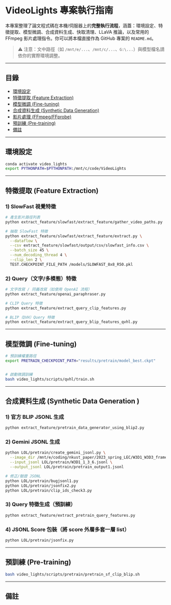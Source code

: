 # VideoLights 專案執行指南

本專案整理了論文程式碼在本機/伺服器上的**完整執行流程**，涵蓋：環境設定、特徵提取、模型微調、合成資料生成、快取清理、LLaVA 推論，以及常用的 FFmpeg 影片處理指令。你可以將本檔直接作為 GitHub 專案的 `README.md`。

> ⚠️ 注意：文中路徑（如 `/mnt/e/...`、`/mnt/c/...`、`G:\...`）與模型檔名請依你的實際環境調整。

---

## 目錄
- [環境設定](#環境設定)
- [特徵提取 (Feature Extraction)](#特徵提取-feature-extraction)
- [模型微調 (Fine-tuning)](#模型微調-fine-tuning)
- [合成資料生成 (Synthetic Data Generation)](#合成資料生成-synthetic-data-generation)
- [影片處理 (FFmpeg/FFprobe)](#影片處理-ffmpegffprobe)
- [預訓練 (Pre-training)](#預訓練-pre-training)
- [備註](#備註)

---

## 環境設定
```bash
conda activate video_lights
export PYTHONPATH=$PYTHONPATH:/mnt/c/code/VideoLights
```

---

## 特徵提取 (Feature Extraction)

### 1) SlowFast 視覺特徵
```bash
# 產生影片路徑列表
python extract_feature/slowfast/extract_feature/gather_video_paths.py

# 抽取 SlowFast 特徵
python extract_feature/slowfast/extract_feature/extract.py \
  --dataflow \
  --csv extract_feature/slowfast/output/csv/slowfast_info.csv \
  --batch_size 45 \
  --num_decoding_thread 4 \
  --clip_len 2 \
  TEST.CHECKPOINT_FILE_PATH /models/SLOWFAST_8x8_R50.pkl
```

### 2) Query（文字/多模態）特徵
```bash
# 文字改寫 / 同義改寫（如使用 OpenAI 流程）
python extract_feature/openai_paraphraser.py

# CLIP Query 特徵
python extract_feature/extract_query_clip_features.py

# BLIP（QVH）Query 特徵
python extract_feature/extract_query_blip_features_qvhl.py
```

---

## 模型微調 (Fine-tuning)

```bash
# 預訓練權重路徑
export PRETRAIN_CHECKPOINT_PATH="results/pretrain/model_best.ckpt"


# 啟動微調訓練
bash video_lights/scripts/qvhl/train.sh
```

---

## 合成資料生成 (Synthetic Data Generation )

### 1) 官方 BLIP JSONL 生成
```bash
python extract_feature/pretrain_data_generator_using_blip2.py
```

### 2) Gemini JSONL 生成
```bash
python LOL/pretrain/create_gemini_jsonl.py \
  --image_dir /mnt/e/coding/nkust_paper/2023_spring_LEC/W3D1_W3D3_frames \
  --input_jsonl LOL/pretrain/W3D1_1_3_6.jsonl \
  --output_jsonl LOL/pretrain/pretrain_output1.jsonl

# 修正/驗證 JSONL
python LOL/pretrain/bugjsonl1.py
python LOL/pretrain/jsonfix2.py
python LOL/pretrain/clip_ids_check3.py
```

### 3) Query 特徵生成（預訓練）
```bash
python extract_feature/extract_pretrain_query_features.py
```

### 4) JSONL Score 包裝（將 score 外層多套一層 list）
```bash
python LOL/pretrain/jsonfix.py
```

---


## 預訓練 (Pre-training)
```bash
bash video_lights/scripts/pretrain/pretrain_sf_clip_blip.sh
```

---

## 備註
